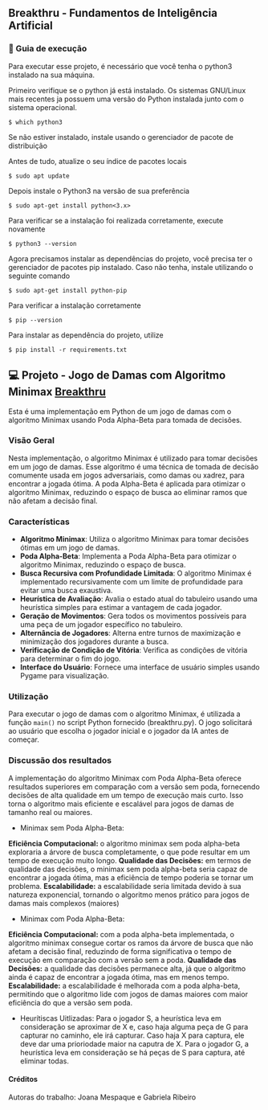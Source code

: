 ## Breakthru - Fundamentos de Inteligência Artificial

### :rocket: Guia de execução

Para executar esse projeto, é necessário que você tenha o python3 instalado na sua máquina.

Primeiro verifique se o python já está instalado. Os sistemas GNU/Linux mais recentes ja possuem uma versão do Python instalada junto com o sistema operacional.

```
$ which python3
```

Se não estiver instalado, instale usando o gerenciador de pacote de distribuição

Antes de tudo, atualize o seu índice de pacotes locais

```
$ sudo apt update
```

Depois instale o Python3 na versão de sua preferência

```
$ sudo apt-get install python<3.x>
```

Para verificar se a instalação foi realizada corretamente, execute novamente

```
$ python3 --version
```

Agora precisamos instalar as dependências do projeto, você precisa ter o gerenciador de pacotes pip instalado. Caso não tenha, instale utilizando o seguinte comando

```
$ sudo apt-get install python-pip
```

Para verificar a instalação corretamente

```
$ pip --version
```

Para instalar as dependência do projeto, utilize

```
$ pip install -r requirements.txt
```

## :computer: Projeto - Jogo de Damas com Algoritmo Minimax [Breakthru](<https://en.wikipedia.org/wiki/Breakthru_(board_game)>)

Esta é uma implementação em Python de um jogo de damas com o algoritmo Minimax usando Poda Alpha-Beta para tomada de decisões.

### Visão Geral

Nesta implementação, o algoritmo Minimax é utilizado para tomar decisões em um jogo de damas. Esse algoritmo é uma técnica de tomada de decisão comumente usada em jogos adversariais, como damas ou xadrez, para encontrar a jogada ótima. A poda Alpha-Beta é aplicada para otimizar o algoritmo Minimax, reduzindo o espaço de busca ao eliminar ramos que não afetam a decisão final.

### Características

- **Algoritmo Minimax**: Utiliza o algoritmo Minimax para tomar decisões ótimas em um jogo de damas.
- **Poda Alpha-Beta**: Implementa a Poda Alpha-Beta para otimizar o algoritmo Minimax, reduzindo o espaço de busca.
- **Busca Recursiva com Profundidade Limitada**: O algoritmo Minimax é implementado recursivamente com um limite de profundidade para evitar uma busca exaustiva.
- **Heurística de Avaliação**: Avalia o estado atual do tabuleiro usando uma heurística simples para estimar a vantagem de cada jogador.
- **Geração de Movimentos**: Gera todos os movimentos possíveis para uma peça de um jogador específico no tabuleiro.
- **Alternância de Jogadores**: Alterna entre turnos de maximização e minimização dos jogadores durante a busca.
- **Verificação de Condição de Vitória**: Verifica as condições de vitória para determinar o fim do jogo.
- **Interface do Usuário**: Fornece uma interface de usuário simples usando Pygame para visualização.

### Utilização

Para executar o jogo de damas com o algoritmo Minimax, é utilizada a função `main()` no script Python fornecido (breakthru.py). O jogo solicitará ao usuário que escolha o jogador inicial e o jogador da IA antes de começar.

### Discussão dos resultados

A implementação do algoritmo Minimax com Poda Alpha-Beta oferece resultados superiores em comparação com a versão sem poda, fornecendo decisões de alta qualidade em um tempo de execução mais curto. Isso torna o algoritmo mais eficiente e escalável para jogos de damas de tamanho real ou maiores.

- Minimax sem Poda Alpha-Beta:

**Eficiência Computacional:** o algoritmo minimax sem poda alpha-beta exploraria a árvore de busca completamente, o que pode resultar em um tempo de execução muito longo.
**Qualidade das Decisões:** em termos de qualidade das decisões, o minimax sem poda alpha-beta seria capaz de encontrar a jogada ótima, mas a eficiência de tempo poderia se tornar um problema.
**Escalabilidade:** a escalabilidade seria limitada devido à sua natureza exponencial, tornando o algoritmo menos prático para jogos de damas mais complexos (maiores)

- Minimax com Poda Alpha-Beta:

**Eficiência Computacional:** com a poda alpha-beta implementada, o algoritmo minimax consegue cortar os ramos da árvore de busca que não afetam a decisão final, reduzindo de forma significativa o tempo de execução em comparação com a versão sem a poda.
**Qualidade das Decisões:** a qualidade das decisões permanece alta, já que o algoritmo ainda é capaz de encontrar a jogada ótima, mas em menos tempo.
**Escalabilidade:** a escalabilidade é melhorada com a poda alpha-beta, permitindo que o algoritmo lide com jogos de damas maiores com maior eficiência do que a versão sem poda.

- Heurítiscas Uitlizadas:
Para o jogador S, a heurística leva em consideração se aproximar de X e, caso haja alguma peça de G para capturar no caminho, ele irá capturar. Caso haja X para captura, ele deve dar uma prioriodade maior na caputra de X.
Para o jogador G, a heurística leva em consideração se há peças de S para captura, até eliminar todas. 


#### Créditos

Autoras do trabalho: Joana Mespaque e Gabriela Ribeiro
